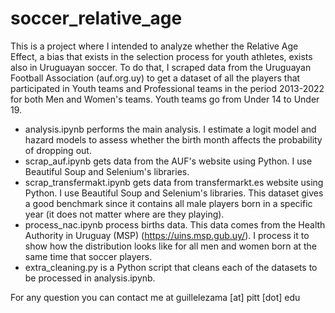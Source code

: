 # soccer_relative_age
This is a project where I intended to analyze whether the Relative Age Effect, a bias that exists in the selection process for youth athletes, exists also in Uruguayan soccer. To do that, I scraped data from the Uruguayan Football Association (auf.org.uy) to get a dataset of all the players that participated in Youth teams and Professional teams in the period 2013-2022 for both Men and Women's teams. Youth teams go from Under 14 to Under 19.
* analysis.ipynb performs the main analysis. I estimate a logit model and hazard models to assess whether the birth month affects the probability of dropping out.
* scrap_auf.ipynb gets data from the AUF's website using Python. I use Beautiful Soup and Selenium's libraries.
* scrap_transfermakt.ipynb gets data from transfermarkt.es website using Python. I use Beautiful Soup and Selenium's libraries. This dataset gives a good benchmark since it contains all male players born in a specific year (it does not matter where are they playing).
* process_nac.ipynb process births data. This data comes from the Health Authority in Uruguay (MSP) (https://uins.msp.gub.uy/). I process it to show how the distribution looks like for all men and women born at the same time that soccer players.
* extra_cleaning.py is a Python script that cleans each of the datasets to be processed in analysis.ipynb.

For any question you can contact me at guillelezama [at] pitt [dot] edu
